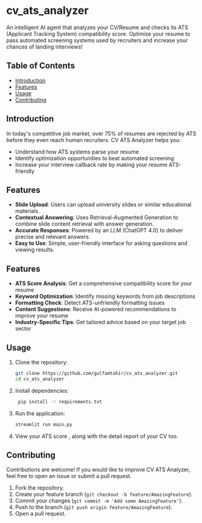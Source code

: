 # cv_ats_analyzer
An intelligent AI agent that analyzes your CV/Resume and checks its ATS (Applicant Tracking System) compatibility score. Optimize your resume to pass automated screening systems used by recruiters and increase your chances of landing interviews!

## Table of Contents
- [Introduction](#introduction)
- [Features](#features)
- [Usage](#usage)
- [Contributing](#contributing)

## Introduction
In today's competitive job market, over 75% of resumes are rejected by ATS before they even reach human recruiters. CV ATS Analyzer helps you:
- Understand how ATS systems parse your resume
- Identify optimization opportunities to beat automated screening
- Increase your interview callback rate by making your resume ATS-friendly

## Features
- **Slide Upload**: Users can upload university slides or similar educational materials.
- **Contextual Answering**: Uses Retrieval-Augmented Generation to combine slide content retrieval with answer generation.
- **Accurate Responses**: Powered by an LLM (ChatGPT 4.0) to deliver precise and relevant answers.
- **Easy to Use**: Simple, user-friendly interface for asking questions and viewing results.

## Features
- **ATS Score Analysis**: Get a comprehensive compatibility score for your resume
- **Keyword Optimization**: Identify missing keywords from job descriptions
- **Formatting Check**: Detect ATS-unfriendly formatting issues
- **Content Suggestions**: Receive AI-powered recommendations to improve your resume
- **Industry-Specific Tips**: Get tailored advice based on your target job sector

## Usage

1. Clone the repository:

    ```bash
    git clone https://github.com/gulfamtahir/cv_ats_analyzer.git
    cd cv_ats_analyzer
    ```
2. Install dependencies:
   ```bash
    pip install -r requirements.txt  
   ```
   
3. Run the application:

    ```bash
    streamlit run main.py  
    ```

4. View your ATS score , along with the detail report of your CV too.

## Contributing
Contributions are welcome! If you would like to improve CV ATS Analyzer, feel free to open an issue or submit a pull request.

1. Fork the repository.
2. Create your feature branch (`git checkout -b feature/AmazingFeature`).
3. Commit your changes (`git commit -m 'Add some AmazingFeature'`).
4. Push to the branch (`git push origin feature/AmazingFeature`).
5. Open a pull request.
